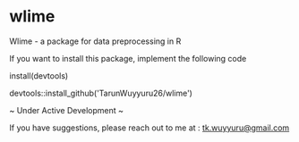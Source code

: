 # wlime
 
 Wlime - a package for data preprocessing in R
 
 If you want to install this package, implement the following code
 
 install(devtools)
 
 devtools::install_github('TarunWuyyuru26/wlime')
 
~ Under Active Development ~

If you have suggestions, please reach out to me at : tk.wuyyuru@gmail.com
